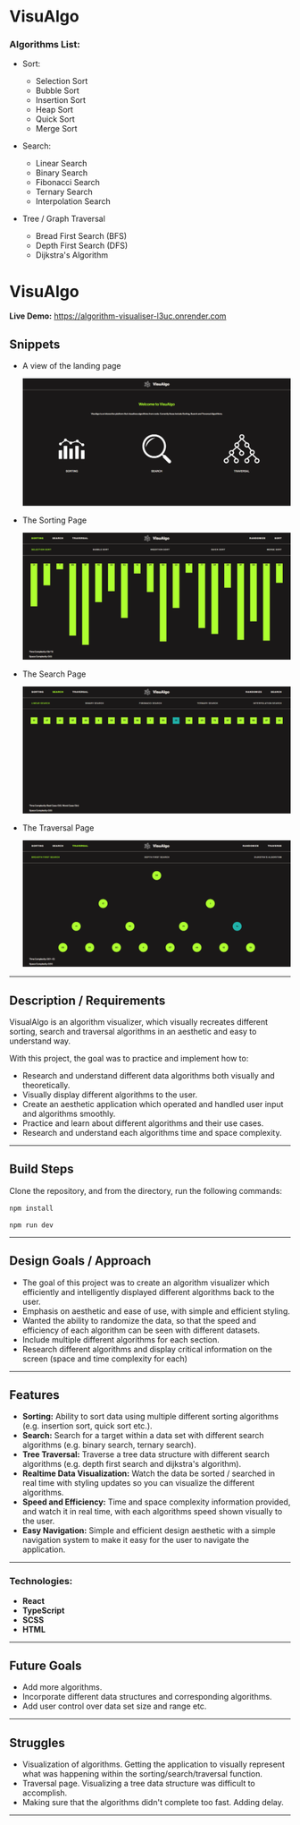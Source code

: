# VisuAlgo

### Algorithms List:

- Sort:

  - Selection Sort
  - Bubble Sort
  - Insertion Sort
  - Heap Sort
  - Quick Sort
  - Merge Sort

- Search:

  - Linear Search
  - Binary Search
  - Fibonacci Search
  - Ternary Search
  - Interpolation Search

- Tree / Graph Traversal
  - Bread First Search (BFS)
  - Depth First Search (DFS)
  - Dijkstra's Algorithm

# VisuAlgo

**Live Demo:** https://algorithm-visualiser-l3uc.onrender.com

## Snippets

- A view of the landing page

  ![alt text](<screenshots/Screenshot 2024-07-08 164740.png>)

- The Sorting Page

  ![alt text](<screenshots/Screenshot 2024-07-08 164830.png>)

- The Search Page

  ![alt text](<screenshots/Screenshot 2024-07-08 164848.png>)

- The Traversal Page

  ![alt text](<screenshots/Screenshot 2024-07-08 164902.png>)

---

## Description / Requirements

VisualAlgo is an algorithm visualizer, which visually recreates different sorting, search and traversal algorithms in an aesthetic and easy to understand way.

With this project, the goal was to practice and implement how to:

- Research and understand different data algorithms both visually and theoretically.
- Visually display different algorithms to the user.
- Create an aesthetic application which operated and handled user input and algorithms smoothly.
- Practice and learn about different algorithms and their use cases.
- Research and understand each algorithms time and space complexity.

---

## Build Steps

Clone the repository, and from the directory, run the following commands:

```
npm install
```

```
npm run dev
```

---

## Design Goals / Approach

- The goal of this project was to create an algorithm visualizer which efficiently and intelligently displayed different algorithms back to the user.
- Emphasis on aesthetic and ease of use, with simple and efficient styling.
- Wanted the ability to randomize the data, so that the speed and efficiency of each algorithm can be seen with different datasets.
- Include multiple different algorithms for each section.
- Research different algorithms and display critical information on the screen (space and time complexity for each)

---

## Features

- **Sorting:** Ability to sort data using multiple different sorting algorithms (e.g. insertion sort, quick sort etc.).
- **Search:** Search for a target within a data set with different search algorithms (e.g. binary search, ternary search).
- **Tree Traversal:** Traverse a tree data structure with different search algorithms (e.g. depth first search and dijkstra's algorithm).
- **Realtime Data Visualization:** Watch the data be sorted / searched in real time with styling updates so you can visualize the different algorithms.
- **Speed and Efficiency:** Time and space complexity information provided, and watch it in real time, with each algorithms speed shown visually to the user.
- **Easy Navigation:** Simple and efficient design aesthetic with a simple navigation system to make it easy for the user to navigate the application.

---

### Technologies:

- **React**
- **TypeScript**
- **SCSS**
- **HTML**

---

## Future Goals

- Add more algorithms.
- Incorporate different data structures and corresponding algorithms.
- Add user control over data set size and range etc.

---

## Struggles

- Visualization of algorithms. Getting the application to visually represent what was happening within the sorting/search/traversal function.
- Traversal page. Visualizing a tree data structure was difficult to accomplish.
- Making sure that the algorithms didn't complete too fast. Adding delay.

---
